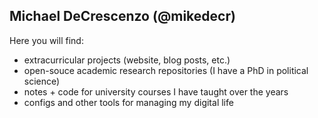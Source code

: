 ## Michael DeCrescenzo (@mikedecr)

Here you will find:

- extracurricular projects (website, blog posts, etc.)
- open-souce academic research repositories (I have a PhD in political science)
- notes + code for university courses I have taught over the years
- configs and other tools for managing my digital life









